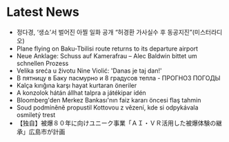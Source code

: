 # Latest News
-  정다경, ‘생쇼’서 벌어진 아찔 일화 공개 “허경환 가사실수 후 동공지진”(미스터라디오)
-  Plane flying on Baku-Tbilisi route returns to its departure airport
-  Neue Anklage: Schuss auf Kamerafrau – Alec Baldwin bittet um schnellen Prozess
-  Velika sreća u životu Nine Violić: 'Danas je taj dan!'
-  В пятницу в Баку пасмурно и 8 градусов тепла - ПРОГНОЗ ПОГОДЫ
-  Kalça kırığına karşı hayat kurtaran öneriler
-  A konzolok hátán állhat talpra a játékipar idén
-  Bloomberg'den Merkez Bankası'nın faiz kararı öncesi flaş tahmin
-  Soud podmíněně propustil Kottovou z vězení, kde si odpykávala osmiletý trest
-  【独自】被爆８０年に向けユニーク事業「ＡＩ・ＶＲ活用した被爆体験の継承」広島市が計画
